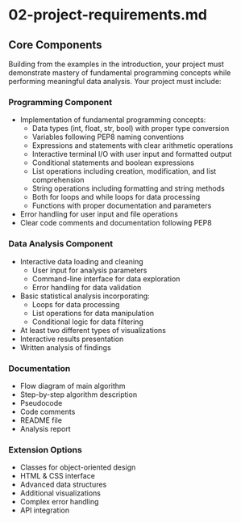 # 02-project-requirements.md

## Core Components
Building from the examples in the introduction, your project must demonstrate mastery of fundamental programming concepts while performing meaningful data analysis. Your project must include:

### Programming Component
- Implementation of fundamental programming concepts:
  - Data types (int, float, str, bool) with proper type conversion
  - Variables following PEP8 naming conventions
  - Expressions and statements with clear arithmetic operations
  - Interactive terminal I/O with user input and formatted output
  - Conditional statements and boolean expressions
  - List operations including creation, modification, and list comprehension
  - String operations including formatting and string methods
  - Both for loops and while loops for data processing
  - Functions with proper documentation and parameters
- Error handling for user input and file operations
- Clear code comments and documentation following PEP8

### Data Analysis Component
- Interactive data loading and cleaning
  - User input for analysis parameters
  - Command-line interface for data exploration
  - Error handling for data validation
- Basic statistical analysis incorporating:
  - Loops for data processing
  - List operations for data manipulation
  - Conditional logic for data filtering
- At least two different types of visualizations
- Interactive results presentation
- Written analysis of findings

### Documentation
- Flow diagram of main algorithm
- Step-by-step algorithm description
- Pseudocode
- Code comments
- README file
- Analysis report

### Extension Options 
- Classes for object-oriented design
- HTML & CSS interface
- Advanced data structures
- Additional visualizations
- Complex error handling
- API integration
